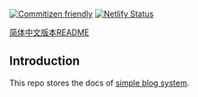 

[![Commitizen friendly](https://img.shields.io/badge/commitizen-friendly-brightgreen.svg)](http://commitizen.github.io/cz-cli/)
[![Netlify Status](https://api.netlify.com/api/v1/badges/7a910290-a0df-44cf-af30-96398dbcb08e/deploy-status)](https://app.netlify.com/sites/njxzc-gd-docs/deploys)

[简体中文版本README](https://github.com/simple-is-awesome/docs/blob/main/README.zh-CN.md)

## Introduction

This repo stores the docs of [simple blog system](https://github.com/simple-is-awesome/simple).